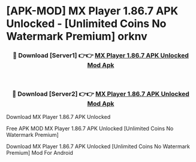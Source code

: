 # [APK-MOD] MX Player 1.86.7 APK Unlocked - [Unlimited Coins No Watermark Premium] orknv



<div align="center">
<h3>🔴 Download [Server1] 👉👉 <a href="https://momento.my/?title=MX_Player_1.86.7_APK_Unlocked">MX Player 1.86.7 APK Unlocked Mod Apk</a></h3><br>

<h3>🔴 Download [Server2] 👉👉 <a href="https://momento.my/?title=MX_Player_1.86.7_APK_Unlocked">MX Player 1.86.7 APK Unlocked Mod Apk</a></h3>
</div>



Download MX Player 1.86.7 APK Unlocked 

Free APK MOD MX Player 1.86.7 APK Unlocked [Unlimited Coins No Watermark Premium]

Download MX Player 1.86.7 APK Unlocked [Unlimited Coins No Watermark Premium] Mod For Android
